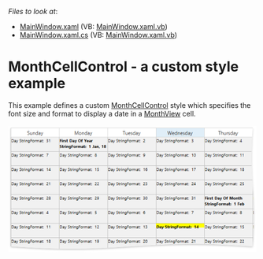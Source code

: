 <!-- default file list -->
*Files to look at*:

* [MainWindow.xaml](./CS/CellControlExample/MainWindow.xaml) (VB: [MainWindow.xaml.vb](./VB/CellControlExample/MainWindow.xaml.vb))
* [MainWindow.xaml.cs](./CS/CellControlExample/MainWindow.xaml.cs) (VB: [MainWindow.xaml.vb](./VB/CellControlExample/MainWindow.xaml.vb))
<!-- default file list end -->
# MonthCellControl - a custom style example


This example defines a custom <a href="http://help.devexpress.com/#WPF/clsDevExpressXpfSchedulingVisualMonthCellControltopic">MonthCellControl</a> style which specifies the font size and format to display a date in a <a href="http://help.devexpress.com/#WPF/CustomDocument119207">MonthView</a> cell.<br><br><img src="https://raw.githubusercontent.com/DevExpress-Examples/monthcellcontrol-a-custom-style-example-t606303/17.2.3+/media/9836ccd3-bac6-4995-a383-1976ec29a0c1.png">

<br/>


